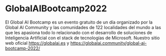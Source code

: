 # GlobalAIBootcamp2022
El Global AI Bootcamp es un evento gratuito de un día organizado por la Global AI Community y las comunidades de 122 localidades del mundo a las que les apasiona todo lo relacionado con el desarrollo de soluciones de Inteligencia Artificial con el stack de tecnologías de Microsoft. Nuestro sitio web oficial https://globalai.es y https://globalai.community/global-ai-bootcamp-2022/
